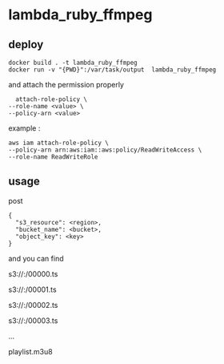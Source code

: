 # lambda_ruby_ffmpeg

## deploy

```
docker build . -t lambda_ruby_ffmpeg
docker run -v "{PWD}":/var/task/output  lambda_ruby_ffmpeg
```

and attach the permission properly
```
  attach-role-policy \
--role-name <value> \
--policy-arn <value> 
```
example :
```
aws iam attach-role-policy \
--policy-arn arn:aws:iam::aws:policy/ReadWriteAccess \
--role-name ReadWriteRole
```

## usage
post
```
{
  "s3_resource": <region>,
  "bucket_name": <bucket>,
  "object_key": <key>
}
```

and you can find

s3://<bucket>:<key>/00000.ts

s3://<bucket>:<key>/00001.ts

s3://<bucket>:<key>/00002.ts

s3://<bucket>:<key>/00003.ts

...

playlist.m3u8


